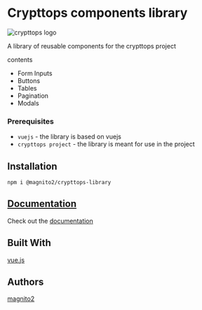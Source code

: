 # Crypttops components library

![crypttops logo](https://magnito2.github.io/crypttops/logo.svg)

A library of reusable components for the crypttops project

contents
- Form Inputs
- Buttons
- Tables
- Pagination
- Modals

### Prerequisites
- `vuejs` - the library is based on vuejs
- `crypttops project` - the library is meant for use in the project

## Installation
`npm i @magnito2/crypttops-library`

## [Documentation](https://magnito2.github.io/crypttops/)
Check out the [documentation](https://magnito2.github.io/crypttops/)

## Built With
[vue.js](https://vuejs.org/)

## Authors
[magnito2](https://github.com/magnito2)
